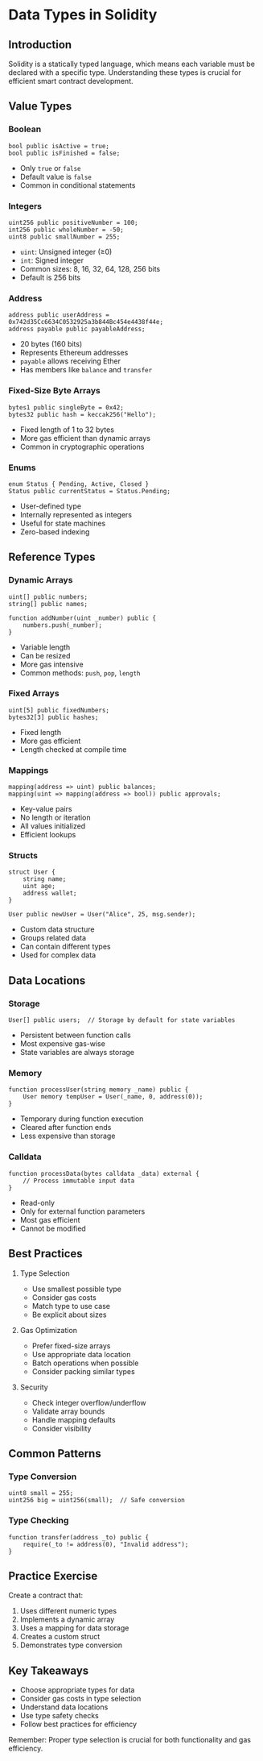 # Data Types in Solidity

## Introduction

Solidity is a statically typed language, which means each variable must be declared with a specific type. Understanding these types is crucial for efficient smart contract development.

## Value Types

### Boolean
```solidity
bool public isActive = true;
bool public isFinished = false;
```
- Only `true` or `false`
- Default value is `false`
- Common in conditional statements

### Integers
```solidity
uint256 public positiveNumber = 100;
int256 public wholeNumber = -50;
uint8 public smallNumber = 255;
```
- `uint`: Unsigned integer (≥0)
- `int`: Signed integer
- Common sizes: 8, 16, 32, 64, 128, 256 bits
- Default is 256 bits

### Address
```solidity
address public userAddress = 0x742d35Cc6634C0532925a3b844Bc454e4438f44e;
address payable public payableAddress;
```
- 20 bytes (160 bits)
- Represents Ethereum addresses
- `payable` allows receiving Ether
- Has members like `balance` and `transfer`

### Fixed-Size Byte Arrays
```solidity
bytes1 public singleByte = 0x42;
bytes32 public hash = keccak256("Hello");
```
- Fixed length of 1 to 32 bytes
- More gas efficient than dynamic arrays
- Common in cryptographic operations

### Enums
```solidity
enum Status { Pending, Active, Closed }
Status public currentStatus = Status.Pending;
```
- User-defined type
- Internally represented as integers
- Useful for state machines
- Zero-based indexing

## Reference Types

### Dynamic Arrays
```solidity
uint[] public numbers;
string[] public names;

function addNumber(uint _number) public {
    numbers.push(_number);
}
```
- Variable length
- Can be resized
- More gas intensive
- Common methods: `push`, `pop`, `length`

### Fixed Arrays
```solidity
uint[5] public fixedNumbers;
bytes32[3] public hashes;
```
- Fixed length
- More gas efficient
- Length checked at compile time

### Mappings
```solidity
mapping(address => uint) public balances;
mapping(uint => mapping(address => bool)) public approvals;
```
- Key-value pairs
- No length or iteration
- All values initialized
- Efficient lookups

### Structs
```solidity
struct User {
    string name;
    uint age;
    address wallet;
}

User public newUser = User("Alice", 25, msg.sender);
```
- Custom data structure
- Groups related data
- Can contain different types
- Used for complex data

## Data Locations

### Storage
```solidity
User[] public users;  // Storage by default for state variables
```
- Persistent between function calls
- Most expensive gas-wise
- State variables are always storage

### Memory
```solidity
function processUser(string memory _name) public {
    User memory tempUser = User(_name, 0, address(0));
}
```
- Temporary during function execution
- Cleared after function ends
- Less expensive than storage

### Calldata
```solidity
function processData(bytes calldata _data) external {
    // Process immutable input data
}
```
- Read-only
- Only for external function parameters
- Most gas efficient
- Cannot be modified

## Best Practices

1. Type Selection
   - Use smallest possible type
   - Consider gas costs
   - Match type to use case
   - Be explicit about sizes

2. Gas Optimization
   - Prefer fixed-size arrays
   - Use appropriate data location
   - Batch operations when possible
   - Consider packing similar types

3. Security
   - Check integer overflow/underflow
   - Validate array bounds
   - Handle mapping defaults
   - Consider visibility

## Common Patterns

### Type Conversion
```solidity
uint8 small = 255;
uint256 big = uint256(small);  // Safe conversion
```

### Type Checking
```solidity
function transfer(address _to) public {
    require(_to != address(0), "Invalid address");
}
```

## Practice Exercise

Create a contract that:
1. Uses different numeric types
2. Implements a dynamic array
3. Uses a mapping for data storage
4. Creates a custom struct
5. Demonstrates type conversion

## Key Takeaways

- Choose appropriate types for data
- Consider gas costs in type selection
- Understand data locations
- Use type safety checks
- Follow best practices for efficiency

Remember: Proper type selection is crucial for both functionality and gas efficiency. 